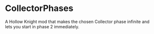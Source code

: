 ﻿# CollectorPhases

A Hollow Knight mod that makes the chosen Collector phase infinite and lets you start in phase 2 immediately.
